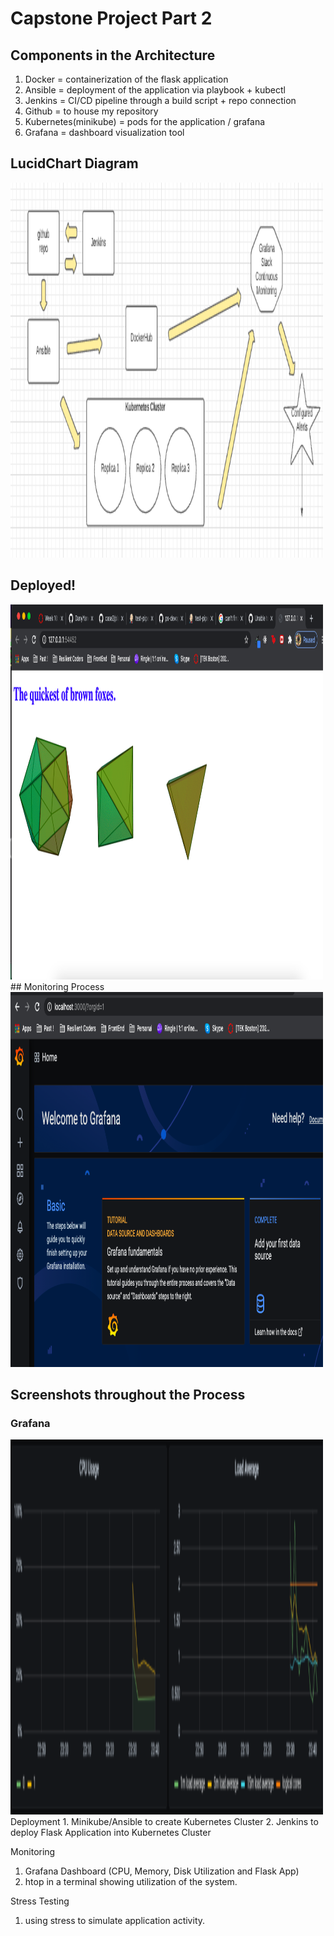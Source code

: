 # Capstone Project Part 2

## Components in the Architecture
1. Docker = containerization of the flask application
2. Ansible = deployment of the application via playbook + kubectl
3. Jenkins = CI/CD pipeline through a build script + repo connection
4. Github = to house my repository
5. Kubernetes(minikube) = pods for the application / grafana
6. Grafana = dashboard visualization tool

## LucidChart Diagram
<img src="screenshots/lucidchart.png" alt="drawing" width="500" height="600"/>

## Deployed!
<img src="screenshots/deployed_app.png" alt="drawing" width="500" height="600"/>
## Monitoring Process
<img src="screenshots/grafana-welcome-screen.png" alt="drawing" width="500" height="600"/>

## Screenshots throughout the Process
### Grafana
<img src="screenshots/CPU_usage.png" alt="drawing" width="500" height="600"/>
Deployment
1. Minikube/Ansible to create Kubernetes Cluster
2. Jenkins to deploy Flask Application into Kubernetes Cluster

Monitoring
1. Grafana Dashboard (CPU, Memory, Disk Utilization and Flask App)
2. htop in a terminal showing utilization of the system.

Stress Testing
1. using stress to simulate application activity.